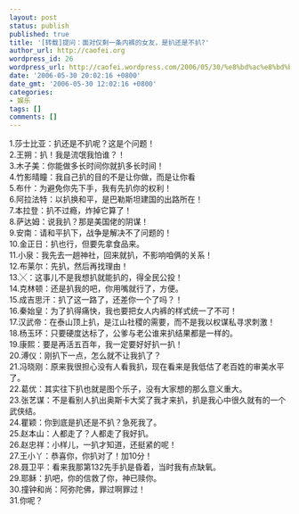 ```yaml
---
layout: post
status: publish
published: true
title: '[转载]提问：面对仅剩一条内裤的女友，是扒还是不扒?'
author_url: http://caofei.org
wordpress_id: 26
wordpress_url: http://caofei.wordpress.com/2006/05/30/%e8%bd%ac%e8%bd%bd%e6%8f%90%e9%97%ae%ef%bc%9a%e9%9d%a2%e5%af%b9%e4%bb%85%e5%89%a9%e4%b8%80%e6%9d%a1%e5%86%85%e8%a3%a4%e7%9a%84%e5%a5%b3%e5%8f%8b%ef%bc%8c%e6%98%af%e6%89%92%e8%bf%98%e6%98%af%e4%b8%8d
date: '2006-05-30 20:02:16 +0800'
date_gmt: '2006-05-30 12:02:16 +0800'
categories:
- 娱乐
tags: []
comments: []
---
```

<div id="msgcns!66CD003054696B87!838" class="bvMsg">
<div>1.莎士比亚：扒还是不扒呢？这是个问题！<br />2.王朔：扒！我是流氓我怕谁？！<br />3.木子美：你能做多长时间你就扒多长时间！<br />4.竹影晴瞳：我自己扒的目的不是让你做，而是让你看<br />5.布什：为避免你先下手，我有先扒你的权利！<br />6.阿拉法特：以扒换和平，是巴勒斯坦建国的出路所在！<br />7.本拉登：扒不过瘾，炸掉它算了！<br />8.萨达姆：说我扒？那是美国佬的阴谋！<br />9.安南：请和平扒下，战争是解决不了问题的！<br />10.金正日：扒也行，但要先拿食品来。<br />11.小泉：我先去一趟神社，回来就扒，不影响咱俩的关系！<br />12.布莱尔：先扒，然后再找理由！<br />13.╳：这事儿不是我想扒就能扒的，得全民公投！<br />14.克林顿：还是扒我的吧，你用嘴就行了，方便。<br />15.成吉思汗：扒了这一路了，还差你一个了吗？！<br />16.秦始皇：为了扒得痛快，我也要把女人内裤的样式统一了不可！<br />17.汉武帝：在泰山顶上扒，是江山社稷的需要，而不是我以权谋私寻求刺激！<br />18.杨玉环：只要硬度达标了，公爹与老公谁来扒结果都是一样的。<br />19.康熙：要是再活五百年，我一定要好好扒一扒！<br />20.溥仪：刚扒下一点，怎么就不让我扒了？<br />21.冯晓刚：原来我很担心没有人看我扒，现在看来是我低估了老百姓的审美水平了。<br />22.葛优：其实往下扒也就是图个乐子，没有大家想的那么意义重大。<br />23.张艺谋：不是看别人扒出奥斯卡大奖了我才来扒，扒是我心中很久就有的一个武侠结。<br />24.瞿颖：你到底是扒还是不扒？急死我了。<br />25.赵本山：人都走了？人都走了我好扒。<br />26.赵忠祥：小样儿，一扒才知道，还挺紧的呢！<br />27.王小丫：恭喜你，你扒对了！加10分！<br />28.聂卫平：看来我那第132先手扒是昏着，当时我有点缺氧。<br />29.耶稣：扒吧，你的信救了你，神已赎你。<br />30.撞钟和尚：阿弥陀佛，罪过啊罪过！<br />31.你呢？</div>
</div>
